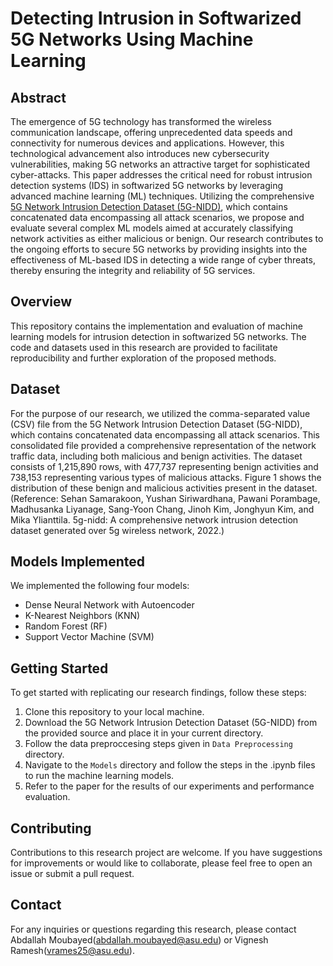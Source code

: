 # Detecting Intrusion in Softwarized 5G Networks Using Machine Learning

## Abstract
The emergence of 5G technology has transformed the wireless communication landscape, offering unprecedented data speeds and connectivity for numerous devices and applications. However, this technological advancement also introduces new cybersecurity vulnerabilities, making 5G networks an attractive target for sophisticated cyber-attacks. This paper addresses the critical need for robust intrusion detection systems (IDS) in softwarized 5G networks by leveraging advanced machine learning (ML) techniques. Utilizing the comprehensive [5G Network Intrusion Detection Dataset (5G-NIDD)](https://ieee-dataport.org/documents/5g-nidd-comprehensive-network-intrusion-detection-dataset-generated-over-5g-wireless), which contains concatenated data encompassing all attack scenarios, we propose and evaluate several complex ML models aimed at accurately classifying network activities as either malicious or benign. Our research contributes to the ongoing efforts to secure 5G networks by providing insights into the effectiveness of ML-based IDS in detecting a wide range of cyber threats, thereby ensuring the integrity and reliability of 5G services.

## Overview
This repository contains the implementation and evaluation of machine learning models for intrusion detection in softwarized 5G networks. The code and datasets used in this research are provided to facilitate reproducibility and further exploration of the proposed methods.

## Dataset
For the purpose of our research, we utilized the comma-separated value (CSV) file from the 5G Network Intrusion Detection Dataset (5G-NIDD), which contains concatenated data encompassing all attack scenarios. This consolidated file provided a comprehensive representation of the network traffic data, including both malicious and benign activities. The dataset consists of 1,215,890 rows, with 477,737 representing benign activities and 738,153 representing various types of malicious attacks. Figure 1 shows the distribution of these benign and malicious activities present in the dataset. (Reference: Sehan Samarakoon, Yushan Siriwardhana, Pawani Porambage, Madhusanka Liyanage, Sang-Yoon Chang, Jinoh Kim, Jonghyun Kim, and Mika Ylianttila. 5g-nidd: A comprehensive network intrusion detection dataset generated over 5g wireless network, 2022.)

## Models Implemented
We implemented the following four models:
- Dense Neural Network with Autoencoder
- K-Nearest Neighbors (KNN)
- Random Forest (RF)
- Support Vector Machine (SVM)

## Getting Started
To get started with replicating our research findings, follow these steps:

1. Clone this repository to your local machine.
2. Download the 5G Network Intrusion Detection Dataset (5G-NIDD) from the provided source and place it in your current directory.
3. Follow the data preproccesing steps given in `Data Preprocessing` directory.
4. Navigate to the `Models` directory and follow the steps in the .ipynb files to run the machine learning models.
5. Refer to the paper for the results of our experiments and performance evaluation.

## Contributing
Contributions to this research project are welcome. If you have suggestions for improvements or would like to collaborate, please feel free to open an issue or submit a pull request.

## Contact
For any inquiries or questions regarding this research, please contact Abdallah Moubayed(abdallah.moubayed@asu.edu) or Vignesh Ramesh(vrames25@asu.edu).
